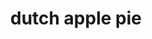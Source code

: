 ---
servings: 8 servings
notes:
directions: |-
  * In medium bowl, mix 1 cup flour and the salt
  * Cut in shortening, using pastry blender (or pulling 2 table knives through ingredients in opposite directions), until particles are size of small peas
  sprinkle with cold water, 1 tablespoon at a time, tossing with fork until all flour is moistened and pastry almost leaves side of bowl (1 to 2 teaspoons more water can be added if necessary)
  * Gather pastry into a ball
  * Shape into flattened round on lightly floured surface
  * Wrap flattened round of pastry in plastic wrap, and refrigerate about 45 minutes or until dough is firm and cold, yet pliable
  * This allows the shortening to become slightly firm, which helps make the baked pastry more flaky
  * If refrigerated longer, let pastry soften slightly before rolling
  * Heat oven to 400°f
  * On surface sprinkled with flour, using floured rolling pin, roll pastry dough into circle 2 inches larger than 9-inch pie plate
  * Fold pastry into fourths; place in pie plate
  * Unfold and ease into plate, pressing firmly against bottom and side and being careful not to stretch pastry, which will cause it to shrink when baked
  * Trim overhanging edge of pastry 1 inch from rim of pie plate
  * Fold and roll pastry under, even with plate; flute as desired
  * In large bowl, toss filling ingredients
  * Pour into pie plate, mounding apples toward center
  * In medium bowl, use pastry blender or fingers to mix butter, 1 cup flour and the brown sugar until a crumb forms
  * Sprinkle evenly over top of pie
  * Sprinkle 1 tablespoon granulated sugar on top
  * Bake 45 to 55 minutes or until pie crust and crumb topping are deep golden brown and filling begins to bubble
  * Transfer to cooling rack to cool
ingredients: |-
  Crust:
  * 1 cup gold medal™ all-purpose flour
  * 1/2 teaspoon salt
  * 1/3 cup plus 1 tablespoon shortening
  * 2 to 3 tablespoons cold water

  Filling:
  * 8 cups sliced cored peeled apples save $
  * 1/2 cup granulated sugar
  * 1/4 cup gold medal™ all-purpose flour
  * 1/4 teaspoon ground cinnamon
  * 1 tablespoon lemon juice

  Topping:
  * 1/2 cup unsalted butter softened
  * 1 cup gold medal™ all-purpose flour
  * 2/3 cup packed brown sugar
  * 1 tablespoon granulated sugar
rating: 4
ease: intermediate
category: dessert
subcategory: pie
href: 'https://www.bettycrocker.com/recipes/dutch-apple-pie/815d821f-058d-4177-93be-e157390e947b'
totalTime: 2 hours 45 minutes
cookTime:
prepTime: 60 miutes
title: dutch apple pie
path: /dutch-apple-pie
---